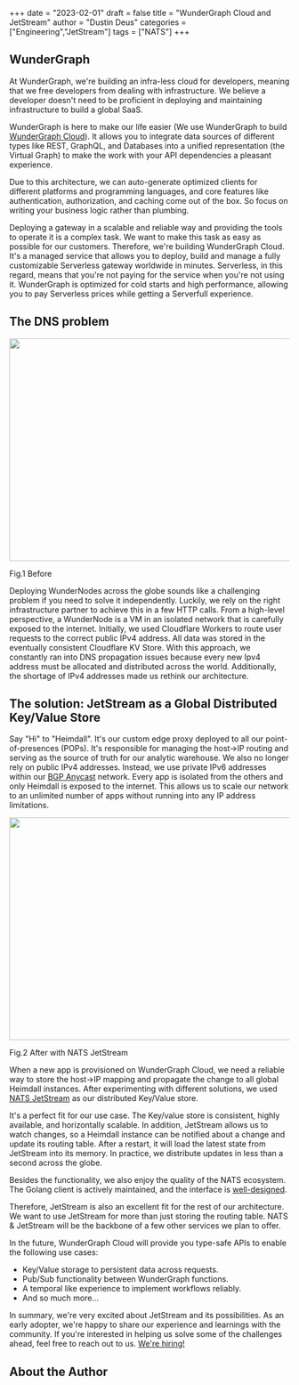 +++
date = "2023-02-01"
draft = false
title = "WunderGraph Cloud and JetStream"
author = "Dustin Deus"
categories = ["Engineering","JetStream"]
tags = ["NATS"]
+++

## WunderGraph

At WunderGraph, we're building an infra-less cloud for developers, meaning that we free developers from dealing with infrastructure. We believe a developer doesn't need to be proficient in deploying and maintaining infrastructure to build a global SaaS.

WunderGraph is here to make our life easier (We use WunderGraph to build [WunderGraph Cloud](https://wundergraph.com/)). It allows you to integrate data sources of different types like REST, GraphQL, and Databases into a unified representation (the Virtual Graph) to make the work with your API dependencies a pleasant experience.

Due to this architecture, we can auto-generate optimized clients for different platforms and programming languages, and core features like authentication, authorization, and caching come out of the box. So focus on writing your business logic rather than plumbing.

Deploying a gateway in a scalable and reliable way and providing the tools to operate it is a complex task. We want to make this task as easy as possible for our customers. Therefore, we're building WunderGraph Cloud. It's a managed service that allows you to deploy, build and manage a fully customizable Serverless gateway worldwide in minutes. Serverless, in this regard, means that you're not paying for the service when you're not using it. WunderGraph is optimized for cold starts and high performance, allowing you to pay Serverless prices while getting a Serverfull experience.

## The DNS problem

<img class="img-responsive center-block" src="/img/blog/wundergraph-cloud-jetstream/before.png" title="before" alt="" height="400" width="600"> <figcaption>Fig.1 Before</figcaption>

Deploying WunderNodes across the globe sounds like a challenging problem if you need to solve it independently. Luckily, we rely on the right infrastructure partner to achieve this in a few HTTP calls.
From a high-level perspective, a WunderNode is a VM in an isolated network that is carefully exposed to the internet. Initially, we used Cloudflare Workers to route user requests to the correct public IPv4 address. All data was stored in the eventually consistent Cloudflare KV Store. With this approach, we constantly ran into DNS propagation issues because every new Ipv4 address must be allocated and distributed across the world. Additionally, the shortage of IPv4 addresses made us rethink our architecture.

## The solution: JetStream as a Global Distributed Key/Value Store

Say "Hi" to "Heimdall". It's our custom edge proxy deployed to all our point-of-presences (POPs). It's responsible for managing the host->IP routing and serving as the source of truth for our analytic warehouse. We also no longer rely on public IPv4 addresses. Instead, we use private IPv6 addresses within our [BGP Anycast](https://en.wikipedia.org/wiki/Anycast) network. Every app is isolated from the others and only Heimdall is exposed to the internet. This allows us to scale our network to an unlimited number of apps without running into any IP address limitations.

<img class="img-responsive center-block" src="/img/blog/wundergraph-cloud-jetstream/after.png" alt="" height="400" width="600"><figcaption>Fig.2 After with NATS JetStream</figcaption>

When a new app is provisioned on WunderGraph Cloud, we need a reliable way to store the host->IP mapping and propagate the change to all global Heimdall instances. After experimenting with different solutions, we used [NATS JetStream](https://docs.nats.io/nats-concepts/jetstream) as our distributed Key/Value store.

It's a perfect fit for our use case. The Key/value store is consistent, highly available, and horizontally scalable. In addition, JetStream allows us to watch changes, so a Heimdall instance can be notified about a change and update its routing table. After a restart, it will load the latest state from JetStream into its memory. In practice, we distribute updates in less than a second across the globe.
	 
Besides the functionality, we also enjoy the quality of the NATS ecosystem. The Golang client is actively maintained, and the interface is [well-designed](https://twitter.com/dustindeus/status/1613203957857361920).

Therefore, JetStream is also an excellent fit for the rest of our architecture. We want to use JetStream for more than just storing the routing table. NATS & JetStream will be the backbone of a few other services we plan to offer.

In the future, WunderGraph Cloud will provide you type-safe APIs to enable the following use cases:

- Key/Value storage to persistent data across requests.
- Pub/Sub functionality between WunderGraph functions.
- A temporal like experience to implement workflows reliably.
- And so much more...

In summary, we're very excited about JetStream and its possibilities. As an early adopter, we're happy to share our experience and learnings with the community.
If you're interested in helping us solve some of the challenges ahead, feel free to reach out to us. [We're hiring!](https://wundergraph.com/jobs)

## About the Author

